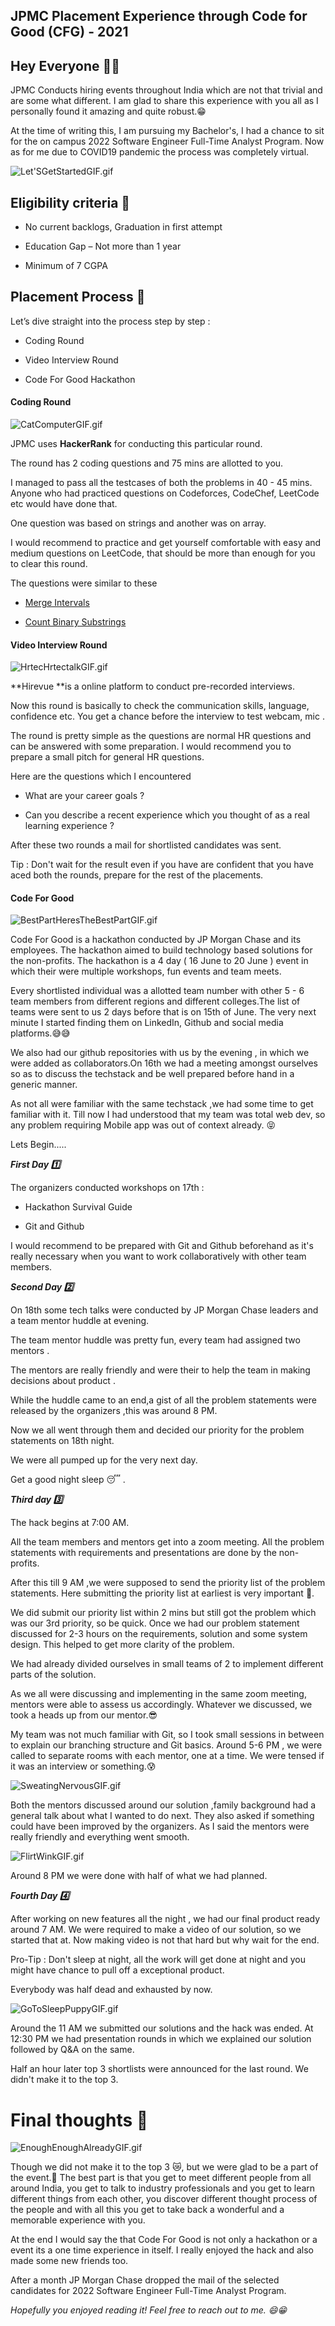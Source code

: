 ## JPMC Placement Experience through Code for Good (CFG) - 2021























































## Hey Everyone 👋👋

JPMC Conducts hiring events throughout India which are not that trivial and are some what different. I am glad to share this experience with you all as I personally found it amazing and quite robust.😁



At the time of writing this, I am pursuing my Bachelor's, I had a chance to sit for the on campus 2022 Software Engineer Full-Time Analyst Program. Now as for me due to COVID19 pandemic the process was completely virtual.





![Let'SGetStartedGIF.gif](https://cdn.hashnode.com/res/hashnode/image/upload/v1640682139507/vvUMVPzNn.gif)



## Eligibility criteria 🔴



- No current backlogs, Graduation in first attempt

- Education Gap  – Not more than 1 year

- Minimum of 7 CGPA



## Placement Process 📜

Let’s dive straight into the process step by step :



- Coding Round

- Video Interview Round

- Code For Good Hackathon



#### Coding Round 

![CatComputerGIF.gif](https://cdn.hashnode.com/res/hashnode/image/upload/v1640683125227/gZ2EovD03.gif)





JPMC uses  **HackerRank**  for conducting this particular round.

The round has 2 coding questions and 75 mins are allotted to you.



I managed to pass all the testcases of both the problems in 40 - 45 mins.
Anyone who had practiced questions on Codeforces, CodeChef, LeetCode etc would have done that.



One question was based on strings and another was on array.

I would recommend to practice and get yourself comfortable with easy and medium questions on LeetCode, that should be more than enough for you to clear this round.



The questions were similar to these 

- [Merge Intervals](https://leetcode.com/problems/merge-intervals/)

- [Count Binary Substrings](https://leetcode.com/problems/count-binary-substrings/)





#### Video Interview Round 



![HrtecHrtectalkGIF.gif](https://cdn.hashnode.com/res/hashnode/image/upload/v1640697391154/3xE-iZZaf.gif)



**Hirevue **is a online platform to conduct pre-recorded interviews.

Now this round is basically to check the communication skills, language,  confidence etc. You get a chance before the interview to test webcam, mic .



The round is pretty simple as the questions are normal HR questions and can be answered with some preparation. I would recommend you to prepare a small pitch for general HR questions.



Here are the questions which I encountered 

- What are your career goals ?

- Can you describe a recent experience which you thought of as a real learning experience ?


After these two rounds a mail for shortlisted candidates was sent.

Tip : Don't wait for the result even if you have are confident that you have aced both the rounds, prepare for the rest of the placements.





#### Code For Good 







![BestPartHeresTheBestPartGIF.gif](https://cdn.hashnode.com/res/hashnode/image/upload/v1640698608579/MmuTXsLC1.gif)

 

Code For Good is a hackathon conducted by JP Morgan Chase and its employees.
The hackathon aimed to build technology based solutions for the non-profits.
The hackathon is a 4 day ( 16 June to 20 June ) event in which their were multiple workshops, fun events and team meets.



Every shortlisted individual was a allotted team number with other 5 - 6 team members from different regions and different colleges.The list of teams were sent to us 2 days before that is on 15th of June. The very next minute I started finding them on LinkedIn, Github and social media platforms.😅😅



We also had our github repositories with us by the evening , in which we were added as collaborators.On 16th we had a meeting amongst ourselves so as to discuss the techstack and be well prepared before hand in a generic manner.

As not all were familiar with the same techstack ,we had some time to get familiar with it. Till now I had understood that my team was total web dev, so any problem requiring Mobile app was out of context already. 😝

Lets Begin.....




***First Day 1️⃣***



The organizers conducted workshops on 17th :

- Hackathon Survival Guide

- Git and Github 



I would recommend to be prepared with Git and Github beforehand as it's really necessary when you want to work collaboratively with other team members.



***Second Day 2️⃣*** 



On 18th some tech talks were conducted by JP Morgan Chase leaders and a team mentor huddle at evening.

The team mentor huddle was pretty fun, every team had assigned two mentors .

The mentors are really friendly and were their to help the team in making decisions about product .



While the huddle came to an end,a gist of all the problem statements were released by the organizers ,this was around 8 PM.



Now we all went through them and decided our priority for the problem statements on 18th night.



We were all pumped up for the very next day.

Get a good night sleep 😴 .



***Third day 3️⃣***



The hack begins at 7:00 AM.

All the team members and mentors get into a zoom meeting. 
All the problem statements with requirements and presentations are done by the non-profits. 



After this till 9 AM ,we were supposed to send the priority list of the problem statements. Here submitting the priority list at earliest is very important 👏. 

We did submit our priority list  within 2 mins but still got the problem which was our 3rd priority, so be quick.
Once we had our problem statement discussed for 2-3 hours on the requirements, solution and some system design. This helped to get more clarity of the problem.

We had already divided ourselves in small teams of 2 to implement different parts of the solution.

As we all were discussing and implementing in the same zoom meeting, mentors were able to assess us accordingly. Whatever we discussed, we took a heads up from our mentor.😎



My team was not much familiar with Git, so I took small sessions in between to explain our branching structure and Git basics.
Around 5-6 PM , we were called to separate rooms with each mentor, one at a time.
We were tensed if it was an interview or something.😰


![SweatingNervousGIF.gif](https://cdn.hashnode.com/res/hashnode/image/upload/v1640708559249/WTJlCY8QD.gif)

Both the mentors discussed around our solution ,family background had a general talk about what I wanted to do next.
They also asked if something could have been improved by the organizers.
As I said the mentors were really friendly and everything went smooth.

![FlirtWinkGIF.gif](https://cdn.hashnode.com/res/hashnode/image/upload/v1640708631756/ZqOnBIKqD.gif)



Around 8 PM we were done with half of what we had planned. 



***Fourth Day 4️⃣***



After working on new features all the night , we had our final product ready around 7 AM. We were required to make a video of our solution, so we started that at. Now making video is not that hard but why wait for the end.

Pro-Tip : Don't sleep at night, all the work will get done at night and you might have chance to pull off a exceptional product.

Everybody was half dead and exhausted by now.


![GoToSleepPuppyGIF.gif](https://cdn.hashnode.com/res/hashnode/image/upload/v1640710684892/bR1MeLug3.gif)

Around the 11 AM we submitted our solutions and the hack was ended.
At 12:30 PM we had presentation rounds in which  we explained our solution followed by Q&A on the same.

Half an hour later top 3 shortlists were announced for the last round.
We didn't make it to the top 3.



# Final thoughts 🤔

![EnoughEnoughAlreadyGIF.gif](https://cdn.hashnode.com/res/hashnode/image/upload/v1640707476677/5n1Q9HumJ.gif)

Though we did not make it to the top 3 😿, but we were glad to be a part of the event.🤩
The best part is that you get to meet different people from all around India, you get to talk to industry professionals and you get to learn different things from each other, you discover different thought process of the people and with all this you get to take back a wonderful and a memorable experience with you. 

At the end I would say the that Code For Good is not only a hackathon or a event its a one time experience in itself. I really enjoyed the hack and also made some new friends too.

After a month JP Morgan Chase dropped the mail of the selected candidates for 
2022 Software Engineer Full-Time Analyst Program.
 
*Hopefully you enjoyed reading it!
Feel free to reach out to me. 😄😁*

 











































































